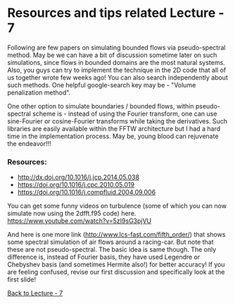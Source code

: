 # Resources and tips related Lecture - 7

Following are few papers on simulating bounded flows via pseudo-spectral method. May be we can have a bit of discussion sometime later on such simulations, since flows in bounded domains are the most natural systems. Also, you guys can try to implement the technique in the 2D code that all of us together wrote few weeks ago! You can also search independently about such methods. One helpful google-search key may be - "Volume penalization method".

One other option to simulate boundaries / bounded flows, within pseudo-spectral scheme is - instead of using the Fourier transform, one can use sine-Fourier or cosine-Fourier transforms while taking the derivatives. Such libraries are easily available within the FFTW architecture but I had a hard time in the implementation process. May be, young blood can rejuvenate the endeavor!!!
### Resources:
* http://dx.doi.org/10.1016/j.jcp.2014.05.038
* https://doi.org/10.1016/j.cpc.2010.05.019
* https://doi.org/10.1016/j.compfluid.2004.09.006

You can get some funny videos on turbulence (some of which you can now simulate now using the 2dfft.f95 code) here.
https://www.youtube.com/watch?v=5zI9sG3pjVU

And here is one more link (http://www.lcs-fast.com/fifth_order/) that shows some spectral simulation of air flows around a racing-car. But note that these are not pseudo-spectral. The basic idea is same though. The only difference is, instead of Fourier basis, they have used Legendre or Chebyshev basis (and sometimes Hermite also!) for better accuracy! If you are feeling confused, revise our first discussion and specifically look at the first slide!

[Back to Lecture - 7](https://github.com/RupakMukherjee/fluid_teaching#lecture-7)
